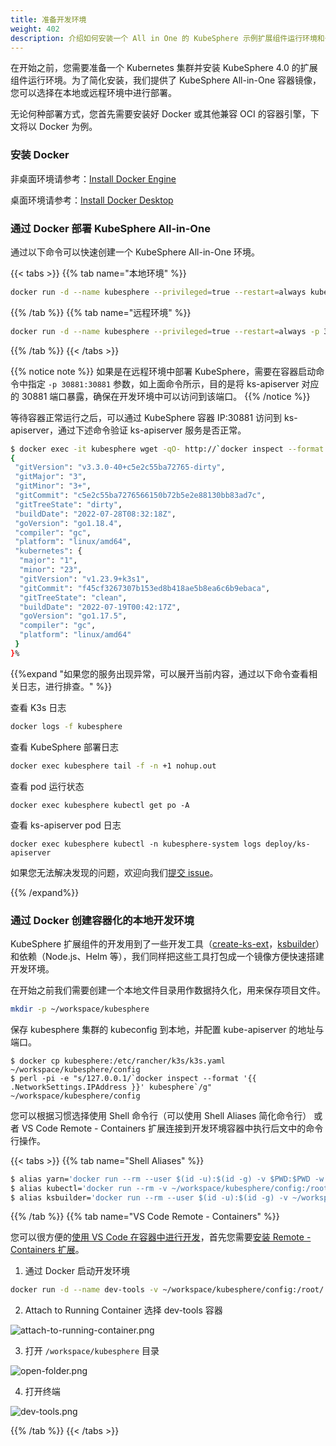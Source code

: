 ```yaml
---
title: 准备开发环境
weight: 402
description: 介绍如何安装一个 All in One 的 KubeSphere 示例扩展组件运行环境和一个容器化的本地开发工具
---
```


在开始之前，您需要准备一个 Kubernetes 集群并安装 KubeSphere 4.0 的扩展组件运行环境。为了简化安装，我们提供了 KubeSphere All-in-One 容器镜像，您可以选择在本地或远程环境中进行部署。

无论何种部署方式，您首先需要安装好 Docker 或其他兼容 OCI 的容器引擎，下文将以 Docker 为例。

### 安装 Docker 

非桌面环境请参考：[Install Docker Engine](https://docs.docker.com/engine/install/)

桌面环境请参考：[Install Docker Desktop](https://docs.docker.com/desktop/)

### 通过 Docker 部署 KubeSphere All-in-One

通过以下命令可以快速创建一个 KubeSphere All-in-One 环境。

{{< tabs >}}
{{% tab name="本地环境" %}}

```bash
docker run -d --name kubesphere --privileged=true --restart=always kubespheredev/ks-allinone:v4.0.0-alpha.0
```

{{% /tab %}}
{{% tab name="远程环境" %}}

```bash
docker run -d --name kubesphere --privileged=true --restart=always -p 30881:30881 kubespheredev/ks-allinone:v4.0.0-alpha.0
```

{{% /tab %}}
{{< /tabs >}}

{{% notice note %}}
如果是在远程环境中部署 KubeSphere，需要在容器启动命令中指定 `-p 30881:30881` 参数，如上面命令所示，目的是将 ks-apiserver 对应的 30881 端口暴露，确保在开发环境中可以访问到该端口。
{{% /notice %}}

等待容器正常运行之后，可以通过 KubeSphere 容器 IP:30881 访问到 ks-apiserver，通过下述命令验证 ks-apiserver 服务是否正常。

```bash
$ docker exec -it kubesphere wget -qO- http://`docker inspect --format '{{ .NetworkSettings.IPAddress }}' kubesphere`:30881/kapis/version
{
 "gitVersion": "v3.3.0-40+c5e2c55ba72765-dirty",
 "gitMajor": "3",
 "gitMinor": "3+",
 "gitCommit": "c5e2c55ba7276566150b72b5e2e88130bb83ad7c",
 "gitTreeState": "dirty",
 "buildDate": "2022-07-28T08:32:18Z",
 "goVersion": "go1.18.4",
 "compiler": "gc",
 "platform": "linux/amd64",
 "kubernetes": {
  "major": "1",
  "minor": "23",
  "gitVersion": "v1.23.9+k3s1",
  "gitCommit": "f45cf3267307b153ed8b418ae5b8ea6c6b9ebaca",
  "gitTreeState": "clean",
  "buildDate": "2022-07-19T00:42:17Z",
  "goVersion": "go1.17.5",
  "compiler": "gc",
  "platform": "linux/amd64"
 }
}%
```

{{%expand "如果您的服务出现异常，可以展开当前内容，通过以下命令查看相关日志，进行排查。" %}}

查看 K3s 日志
```bash
docker logs -f kubesphere
```

查看 KubeSphere 部署日志
```bash
docker exec kubesphere tail -f -n +1 nohup.out
```

查看 pod 运行状态

```
docker exec kubesphere kubectl get po -A
```

查看 ks-apiserver pod 日志

```
docker exec kubesphere kubectl -n kubesphere-system logs deploy/ks-apiserver
```

如果您无法解决发现的问题，欢迎向我们[提交 issue](https://github.com/kubesphere/kubesphere/issues/new?assignees=&labels=kind%2Fbug&template=bug_report.md)。

{{% /expand%}}


### 通过 Docker 创建容器化的本地开发环境

KubeSphere 扩展组件的开发用到了一些开发工具（[create-ks-ext](/extension-dev-guide/zh/references/create-ks-ext/)，[ksbuilder](/extension-dev-guide/zh/references/ksbuilder/)）和依赖（Node.js、Helm 等），我们同样把这些工具打包成一个镜像方便快速搭建开发环境。

在开始之前我们需要创建一个本地文件目录用作数据持久化，用来保存项目文件。

```bash
mkdir -p ~/workspace/kubesphere
```

保存 kubesphere 集群的 kubeconfig 到本地，并配置 kube-apiserver 的地址与端口。

```
$ docker cp kubesphere:/etc/rancher/k3s/k3s.yaml ~/workspace/kubesphere/config
$ perl -pi -e "s/127.0.0.1/`docker inspect --format '{{ .NetworkSettings.IPAddress }}' kubesphere`/g" ~/workspace/kubesphere/config
```

您可以根据习惯选择使用 Shell 命令行（可以使用 Shell Aliases 简化命令行） 或者 VS Code Remote - Containers 扩展连接到开发环境容器中执行后文中的命令行操作。

{{< tabs >}}
{{% tab name="Shell Aliases" %}}

```bash
$ alias yarn='docker run --rm --user $(id -u):$(id -g) -v $PWD:$PWD -w $PWD -p 8000:8000 -p 8001:8001 -it kubespheredev/dev-tools:v0.0.1 yarn'
$ alias kubectl='docker run --rm -v ~/workspace/kubesphere/config:/root/.kube/config -v $PWD:$PWD -w $PWD -it kubespheredev/dev-tools:v0.0.1 kubectl'
$ alias ksbuilder='docker run --rm --user $(id -u):$(id -g) -v ~/workspace/kubesphere/config:/root/.kube/config -v $PWD:$PWD -w $PWD -it kubespheredev/dev-tools:v0.0.1 ksbuilder'
```

{{% /tab %}}
{{% tab name="VS Code Remote - Containers" %}}

您可以很方便的[使用 VS Code 在容器中进行开发](https://code.visualstudio.com/docs/remote/containers)，首先您需要[安装 Remote - Containers 扩展](https://code.visualstudio.com/docs/remote/containers-tutorial)。

1. 通过 Docker 启动开发环境

```bash
docker run -d --name dev-tools -v ~/workspace/kubesphere/config:/root/.kube/config -v ~/workspace/kubesphere:/workspace/kubesphere -w /workspace/kubesphere -p 8000:8000 -p 8001:8001 kubespheredev/dev-tools:v0.0.1
```

2. Attach to Running Container 选择 dev-tools 容器

![attach-to-running-container.png](images/get-started/attach-to-running-container.png)

3. 打开 `/workspace/kubesphere` 目录

![open-folder.png](images/get-started/open-folder.png)

4. 打开终端

![dev-tools.png](images/get-started/dev-tools.png)

{{% /tab %}}
{{< /tabs >}}